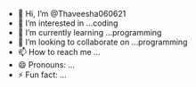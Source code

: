 - 👋 Hi, I’m @Thaveesha060621
- 👀 I’m interested in ...coding 
- 🌱 I’m currently learning ...programming 
- 💞️ I’m looking to collaborate on ...programming 
- 📫 How to reach me ...
- 😄 Pronouns: ...
- ⚡ Fun fact: ...

<!---
Thaveesha060621/Thaveesha060621 is a ✨ special ✨ repository because its `README.md` (this file) appears on your GitHub profile.
You can click the Preview link to take a look at your changes.
--->
